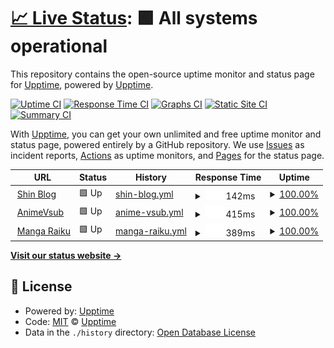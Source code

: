 # [📈 Live Status](https://upptime.github.io/upptime): <!--live status--> **🟩 All systems operational**

This repository contains the open-source uptime monitor and status page for [Upptime](https://upptime.js.org), powered by [Upptime](https://github.com/upptime/upptime).

[![Uptime CI](https://github.com/upptime/upptime/workflows/Uptime%20CI/badge.svg)](https://github.com/upptime/upptime/actions?query=workflow%3A%22Uptime+CI%22)
[![Response Time CI](https://github.com/upptime/upptime/workflows/Response%20Time%20CI/badge.svg)](https://github.com/upptime/upptime/actions?query=workflow%3A%22Response+Time+CI%22)
[![Graphs CI](https://github.com/upptime/upptime/workflows/Graphs%20CI/badge.svg)](https://github.com/upptime/upptime/actions?query=workflow%3A%22Graphs+CI%22)
[![Static Site CI](https://github.com/upptime/upptime/workflows/Static%20Site%20CI/badge.svg)](https://github.com/upptime/upptime/actions?query=workflow%3A%22Static+Site+CI%22)
[![Summary CI](https://github.com/upptime/upptime/workflows/Summary%20CI/badge.svg)](https://github.com/upptime/upptime/actions?query=workflow%3A%22Summary+CI%22)

With [Upptime](https://upptime.js.org), you can get your own unlimited and free uptime monitor and status page, powered entirely by a GitHub repository. We use [Issues](https://github.com/upptime/upptime/issues) as incident reports, [Actions](https://github.com/upptime/upptime/actions) as uptime monitors, and [Pages](https://upptime.github.io/upptime) for the status page.

<!--start: status pages-->
<!-- This summary is generated by Upptime (https://github.com/upptime/upptime) -->
<!-- Do not edit this manually, your changes will be overwritten -->
<!-- prettier-ignore -->
| URL | Status | History | Response Time | Uptime |
| --- | ------ | ------- | ------------- | ------ |
| <img alt="" src="https://icons.duckduckgo.com/ip3/shin.is-a.dev.ico" height="13"> [Shin Blog](https://shin.is-a.dev) | 🟩 Up | [shin-blog.yml](https://github.com/tachibana-shin/upptime/commits/HEAD/history/shin-blog.yml) | <details><summary><img alt="Response time graph" src="./graphs/shin-blog/response-time-week.png" height="20"> 142ms</summary><br><a href="https://upptime.github.io/upptime/history/shin-blog"><img alt="Response time 156" src="https://img.shields.io/endpoint?url=https%3A%2F%2Fraw.githubusercontent.com%2Ftachibana-shin%2Fupptime%2FHEAD%2Fapi%2Fshin-blog%2Fresponse-time.json"></a><br><a href="https://upptime.github.io/upptime/history/shin-blog"><img alt="24-hour response time 190" src="https://img.shields.io/endpoint?url=https%3A%2F%2Fraw.githubusercontent.com%2Ftachibana-shin%2Fupptime%2FHEAD%2Fapi%2Fshin-blog%2Fresponse-time-day.json"></a><br><a href="https://upptime.github.io/upptime/history/shin-blog"><img alt="7-day response time 142" src="https://img.shields.io/endpoint?url=https%3A%2F%2Fraw.githubusercontent.com%2Ftachibana-shin%2Fupptime%2FHEAD%2Fapi%2Fshin-blog%2Fresponse-time-week.json"></a><br><a href="https://upptime.github.io/upptime/history/shin-blog"><img alt="30-day response time 189" src="https://img.shields.io/endpoint?url=https%3A%2F%2Fraw.githubusercontent.com%2Ftachibana-shin%2Fupptime%2FHEAD%2Fapi%2Fshin-blog%2Fresponse-time-month.json"></a><br><a href="https://upptime.github.io/upptime/history/shin-blog"><img alt="1-year response time 156" src="https://img.shields.io/endpoint?url=https%3A%2F%2Fraw.githubusercontent.com%2Ftachibana-shin%2Fupptime%2FHEAD%2Fapi%2Fshin-blog%2Fresponse-time-year.json"></a></details> | <details><summary><a href="https://upptime.github.io/upptime/history/shin-blog">100.00%</a></summary><a href="https://upptime.github.io/upptime/history/shin-blog"><img alt="All-time uptime 99.88%" src="https://img.shields.io/endpoint?url=https%3A%2F%2Fraw.githubusercontent.com%2Ftachibana-shin%2Fupptime%2FHEAD%2Fapi%2Fshin-blog%2Fuptime.json"></a><br><a href="https://upptime.github.io/upptime/history/shin-blog"><img alt="24-hour uptime 100.00%" src="https://img.shields.io/endpoint?url=https%3A%2F%2Fraw.githubusercontent.com%2Ftachibana-shin%2Fupptime%2FHEAD%2Fapi%2Fshin-blog%2Fuptime-day.json"></a><br><a href="https://upptime.github.io/upptime/history/shin-blog"><img alt="7-day uptime 100.00%" src="https://img.shields.io/endpoint?url=https%3A%2F%2Fraw.githubusercontent.com%2Ftachibana-shin%2Fupptime%2FHEAD%2Fapi%2Fshin-blog%2Fuptime-week.json"></a><br><a href="https://upptime.github.io/upptime/history/shin-blog"><img alt="30-day uptime 100.00%" src="https://img.shields.io/endpoint?url=https%3A%2F%2Fraw.githubusercontent.com%2Ftachibana-shin%2Fupptime%2FHEAD%2Fapi%2Fshin-blog%2Fuptime-month.json"></a><br><a href="https://upptime.github.io/upptime/history/shin-blog"><img alt="1-year uptime 99.88%" src="https://img.shields.io/endpoint?url=https%3A%2F%2Fraw.githubusercontent.com%2Ftachibana-shin%2Fupptime%2FHEAD%2Fapi%2Fshin-blog%2Fuptime-year.json"></a></details>
| <img alt="" src="https://icons.duckduckgo.com/ip3/animevsub.eu.org.ico" height="13"> [AnimeVsub](https://animevsub.eu.org) | 🟩 Up | [anime-vsub.yml](https://github.com/tachibana-shin/upptime/commits/HEAD/history/anime-vsub.yml) | <details><summary><img alt="Response time graph" src="./graphs/anime-vsub/response-time-week.png" height="20"> 415ms</summary><br><a href="https://upptime.github.io/upptime/history/anime-vsub"><img alt="Response time 541" src="https://img.shields.io/endpoint?url=https%3A%2F%2Fraw.githubusercontent.com%2Ftachibana-shin%2Fupptime%2FHEAD%2Fapi%2Fanime-vsub%2Fresponse-time.json"></a><br><a href="https://upptime.github.io/upptime/history/anime-vsub"><img alt="24-hour response time 543" src="https://img.shields.io/endpoint?url=https%3A%2F%2Fraw.githubusercontent.com%2Ftachibana-shin%2Fupptime%2FHEAD%2Fapi%2Fanime-vsub%2Fresponse-time-day.json"></a><br><a href="https://upptime.github.io/upptime/history/anime-vsub"><img alt="7-day response time 415" src="https://img.shields.io/endpoint?url=https%3A%2F%2Fraw.githubusercontent.com%2Ftachibana-shin%2Fupptime%2FHEAD%2Fapi%2Fanime-vsub%2Fresponse-time-week.json"></a><br><a href="https://upptime.github.io/upptime/history/anime-vsub"><img alt="30-day response time 571" src="https://img.shields.io/endpoint?url=https%3A%2F%2Fraw.githubusercontent.com%2Ftachibana-shin%2Fupptime%2FHEAD%2Fapi%2Fanime-vsub%2Fresponse-time-month.json"></a><br><a href="https://upptime.github.io/upptime/history/anime-vsub"><img alt="1-year response time 541" src="https://img.shields.io/endpoint?url=https%3A%2F%2Fraw.githubusercontent.com%2Ftachibana-shin%2Fupptime%2FHEAD%2Fapi%2Fanime-vsub%2Fresponse-time-year.json"></a></details> | <details><summary><a href="https://upptime.github.io/upptime/history/anime-vsub">100.00%</a></summary><a href="https://upptime.github.io/upptime/history/anime-vsub"><img alt="All-time uptime 100.00%" src="https://img.shields.io/endpoint?url=https%3A%2F%2Fraw.githubusercontent.com%2Ftachibana-shin%2Fupptime%2FHEAD%2Fapi%2Fanime-vsub%2Fuptime.json"></a><br><a href="https://upptime.github.io/upptime/history/anime-vsub"><img alt="24-hour uptime 100.00%" src="https://img.shields.io/endpoint?url=https%3A%2F%2Fraw.githubusercontent.com%2Ftachibana-shin%2Fupptime%2FHEAD%2Fapi%2Fanime-vsub%2Fuptime-day.json"></a><br><a href="https://upptime.github.io/upptime/history/anime-vsub"><img alt="7-day uptime 100.00%" src="https://img.shields.io/endpoint?url=https%3A%2F%2Fraw.githubusercontent.com%2Ftachibana-shin%2Fupptime%2FHEAD%2Fapi%2Fanime-vsub%2Fuptime-week.json"></a><br><a href="https://upptime.github.io/upptime/history/anime-vsub"><img alt="30-day uptime 100.00%" src="https://img.shields.io/endpoint?url=https%3A%2F%2Fraw.githubusercontent.com%2Ftachibana-shin%2Fupptime%2FHEAD%2Fapi%2Fanime-vsub%2Fuptime-month.json"></a><br><a href="https://upptime.github.io/upptime/history/anime-vsub"><img alt="1-year uptime 100.00%" src="https://img.shields.io/endpoint?url=https%3A%2F%2Fraw.githubusercontent.com%2Ftachibana-shin%2Fupptime%2FHEAD%2Fapi%2Fanime-vsub%2Fuptime-year.json"></a></details>
| <img alt="" src="https://icons.duckduckgo.com/ip3/mangaraiku.eu.org.ico" height="13"> [Manga Raiku](https://mangaraiku.eu.org) | 🟩 Up | [manga-raiku.yml](https://github.com/tachibana-shin/upptime/commits/HEAD/history/manga-raiku.yml) | <details><summary><img alt="Response time graph" src="./graphs/manga-raiku/response-time-week.png" height="20"> 389ms</summary><br><a href="https://upptime.github.io/upptime/history/manga-raiku"><img alt="Response time 435" src="https://img.shields.io/endpoint?url=https%3A%2F%2Fraw.githubusercontent.com%2Ftachibana-shin%2Fupptime%2FHEAD%2Fapi%2Fmanga-raiku%2Fresponse-time.json"></a><br><a href="https://upptime.github.io/upptime/history/manga-raiku"><img alt="24-hour response time 694" src="https://img.shields.io/endpoint?url=https%3A%2F%2Fraw.githubusercontent.com%2Ftachibana-shin%2Fupptime%2FHEAD%2Fapi%2Fmanga-raiku%2Fresponse-time-day.json"></a><br><a href="https://upptime.github.io/upptime/history/manga-raiku"><img alt="7-day response time 389" src="https://img.shields.io/endpoint?url=https%3A%2F%2Fraw.githubusercontent.com%2Ftachibana-shin%2Fupptime%2FHEAD%2Fapi%2Fmanga-raiku%2Fresponse-time-week.json"></a><br><a href="https://upptime.github.io/upptime/history/manga-raiku"><img alt="30-day response time 541" src="https://img.shields.io/endpoint?url=https%3A%2F%2Fraw.githubusercontent.com%2Ftachibana-shin%2Fupptime%2FHEAD%2Fapi%2Fmanga-raiku%2Fresponse-time-month.json"></a><br><a href="https://upptime.github.io/upptime/history/manga-raiku"><img alt="1-year response time 435" src="https://img.shields.io/endpoint?url=https%3A%2F%2Fraw.githubusercontent.com%2Ftachibana-shin%2Fupptime%2FHEAD%2Fapi%2Fmanga-raiku%2Fresponse-time-year.json"></a></details> | <details><summary><a href="https://upptime.github.io/upptime/history/manga-raiku">100.00%</a></summary><a href="https://upptime.github.io/upptime/history/manga-raiku"><img alt="All-time uptime 100.00%" src="https://img.shields.io/endpoint?url=https%3A%2F%2Fraw.githubusercontent.com%2Ftachibana-shin%2Fupptime%2FHEAD%2Fapi%2Fmanga-raiku%2Fuptime.json"></a><br><a href="https://upptime.github.io/upptime/history/manga-raiku"><img alt="24-hour uptime 100.00%" src="https://img.shields.io/endpoint?url=https%3A%2F%2Fraw.githubusercontent.com%2Ftachibana-shin%2Fupptime%2FHEAD%2Fapi%2Fmanga-raiku%2Fuptime-day.json"></a><br><a href="https://upptime.github.io/upptime/history/manga-raiku"><img alt="7-day uptime 100.00%" src="https://img.shields.io/endpoint?url=https%3A%2F%2Fraw.githubusercontent.com%2Ftachibana-shin%2Fupptime%2FHEAD%2Fapi%2Fmanga-raiku%2Fuptime-week.json"></a><br><a href="https://upptime.github.io/upptime/history/manga-raiku"><img alt="30-day uptime 100.00%" src="https://img.shields.io/endpoint?url=https%3A%2F%2Fraw.githubusercontent.com%2Ftachibana-shin%2Fupptime%2FHEAD%2Fapi%2Fmanga-raiku%2Fuptime-month.json"></a><br><a href="https://upptime.github.io/upptime/history/manga-raiku"><img alt="1-year uptime 100.00%" src="https://img.shields.io/endpoint?url=https%3A%2F%2Fraw.githubusercontent.com%2Ftachibana-shin%2Fupptime%2FHEAD%2Fapi%2Fmanga-raiku%2Fuptime-year.json"></a></details>

<!--end: status pages-->

[**Visit our status website →**](https://upptime.github.io/upptime)

## 📄 License

- Powered by: [Upptime](https://github.com/upptime/upptime)
- Code: [MIT](./LICENSE) © [Upptime](https://upptime.js.org)
- Data in the `./history` directory: [Open Database License](https://opendatacommons.org/licenses/odbl/1-0/)
